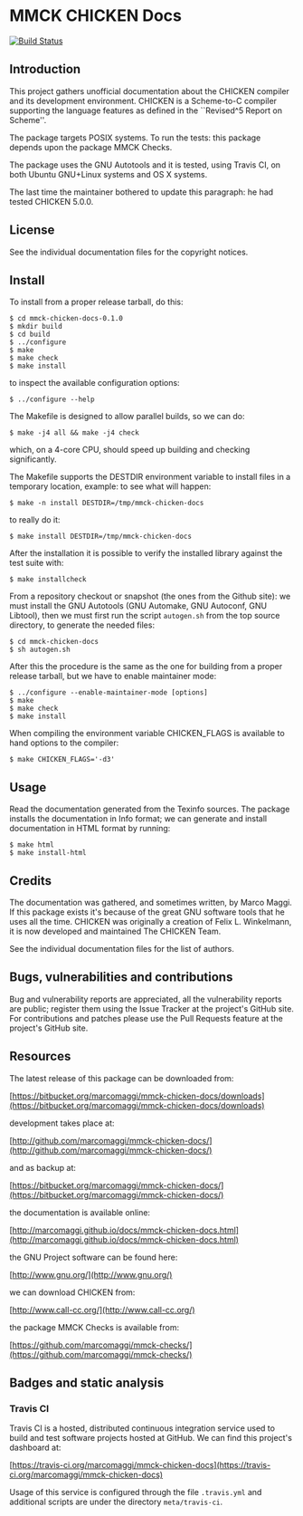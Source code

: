 # MMCK CHICKEN Docs

[![Build Status](https://travis-ci.org/marcomaggi/mmck-chicken-docs.svg?branch=master)](https://travis-ci.org/marcomaggi/mmck-chicken-docs)

## Introduction

This project gathers unofficial documentation about the CHICKEN compiler
and  its development  environment.   CHICKEN is  a Scheme-to-C  compiler
supporting the language features as defined in the ``Revised^5 Report on
Scheme''.

The  package targets  POSIX systems.   To  run the  tests: this  package
depends upon the package MMCK Checks.

The package uses the GNU Autotools and it is tested, using Travis CI, on
both Ubuntu GNU+Linux systems and OS X systems.

The last time  the maintainer bothered to update this  paragraph: he had
tested CHICKEN 5.0.0.

## License

See the individual documentation files for the copyright notices.

## Install

To install from a proper release tarball, do this:

```
$ cd mmck-chicken-docs-0.1.0
$ mkdir build
$ cd build
$ ../configure
$ make
$ make check
$ make install
```

to inspect the available configuration options:

```
$ ../configure --help
```

The Makefile is designed to allow parallel builds, so we can do:

```
$ make -j4 all && make -j4 check
```

which,  on  a  4-core  CPU,   should  speed  up  building  and  checking
significantly.

The Makefile supports the DESTDIR  environment variable to install files
in a temporary location, example: to see what will happen:

```
$ make -n install DESTDIR=/tmp/mmck-chicken-docs
```

to really do it:

```
$ make install DESTDIR=/tmp/mmck-chicken-docs
```

After the  installation it is  possible to verify the  installed library
against the test suite with:

```
$ make installcheck
```

From a repository checkout or snapshot  (the ones from the Github site):
we  must install  the GNU  Autotools  (GNU Automake,  GNU Autoconf,  GNU
Libtool), then  we must first run  the script `autogen.sh` from  the top
source directory, to generate the needed files:

```
$ cd mmck-chicken-docs
$ sh autogen.sh

```

After this  the procedure  is the same  as the one  for building  from a
proper release tarball, but we have to enable maintainer mode:

```
$ ../configure --enable-maintainer-mode [options]
$ make
$ make check
$ make install
```

When compiling  the environment  variable CHICKEN_FLAGS is  available to
hand options to the compiler:

```
$ make CHICKEN_FLAGS='-d3'
```

## Usage

Read the documentation generated from  the Texinfo sources.  The package
installs the documentation  in Info format; we can  generate and install
documentation in HTML format by running:

```
$ make html
$ make install-html
```

## Credits

The documentation was  gathered, and sometimes written,  by Marco Maggi.
If this package exists it's because of the great GNU software tools that
he uses  all the time.   CHICKEN was originally  a creation of  Felix L.
Winkelmann, it is now developed and maintained The CHICKEN Team.

See the individual documentation files for the list of authors.

## Bugs, vulnerabilities and contributions

Bug  and vulnerability  reports are  appreciated, all  the vulnerability
reports  are  public; register  them  using  the  Issue Tracker  at  the
project's GitHub  site.  For  contributions and  patches please  use the
Pull Requests feature at the project's GitHub site.

## Resources

The latest release of this package can be downloaded from:

[https://bitbucket.org/marcomaggi/mmck-chicken-docs/downloads](https://bitbucket.org/marcomaggi/mmck-chicken-docs/downloads)

development takes place at:

[http://github.com/marcomaggi/mmck-chicken-docs/](http://github.com/marcomaggi/mmck-chicken-docs/)

and as backup at:

[https://bitbucket.org/marcomaggi/mmck-chicken-docs/](https://bitbucket.org/marcomaggi/mmck-chicken-docs/)

the documentation is available online:

[http://marcomaggi.github.io/docs/mmck-chicken-docs.html](http://marcomaggi.github.io/docs/mmck-chicken-docs.html)

the GNU Project software can be found here:

[http://www.gnu.org/](http://www.gnu.org/)

we can download CHICKEN from:

[http://www.call-cc.org/](http://www.call-cc.org/)

the package MMCK Checks is available from:

[https://github.com/marcomaggi/mmck-checks/](https://github.com/marcomaggi/mmck-checks/)

## Badges and static analysis

### Travis CI

Travis CI is  a hosted, distributed continuous  integration service used
to build and test software projects  hosted at GitHub.  We can find this
project's dashboard at:

[https://travis-ci.org/marcomaggi/mmck-chicken-docs](https://travis-ci.org/marcomaggi/mmck-chicken-docs)

Usage of this  service is configured through the  file `.travis.yml` and
additional scripts are under the directory `meta/travis-ci`.


